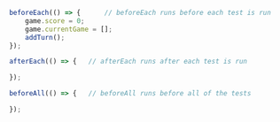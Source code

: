 ```javascript
    beforeEach(() => {      // beforeEach runs before each test is run
        game.score = 0;
        game.currentGame = [];
        addTurn();
    });
```

```javascript
    afterEach(() => {   // afterEach runs after each test is run

    });
```

```javascript
    beforeAll(() => {   // beforeAll runs before all of the tests

    });
```
